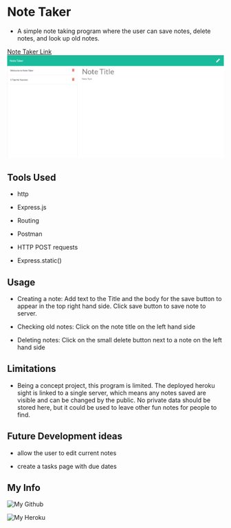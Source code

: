 # Note Taker

- A simple note taking program where the user can save notes, delete notes, and look up old notes.

[Note Taker Link ](https://boiling-basin-25246.herokuapp.com/)
![Website Demo Picture](./public/assets/demoPic/demoPic.png)

## Tools Used

- http

- Express.js

- Routing

- Postman

- HTTP POST requests

- Express.static()

## Usage

- Creating a note: Add text to the Title and the body for the save button to appear in the top right hand side. Click save button to save note to server.

- Checking old notes: Click on the note title on the left hand side

- Deleting notes: Click on the small delete button next to a note on the left hand side

## Limitations

- Being a concept project, this program is limited. The deployed heroku sight is linked to a single server, which means any notes saved are visible and can be changed by the public. No private data should be stored here, but it could be used to leave other fun notes for people to find.

## Future Development ideas

- allow the user to edit current notes

- create a tasks page with due dates

## My Info

![My Github](https://github.com/Ewager1)

![My Heroku](https://dashboard.heroku.com/apps/boiling-basin-25246)
